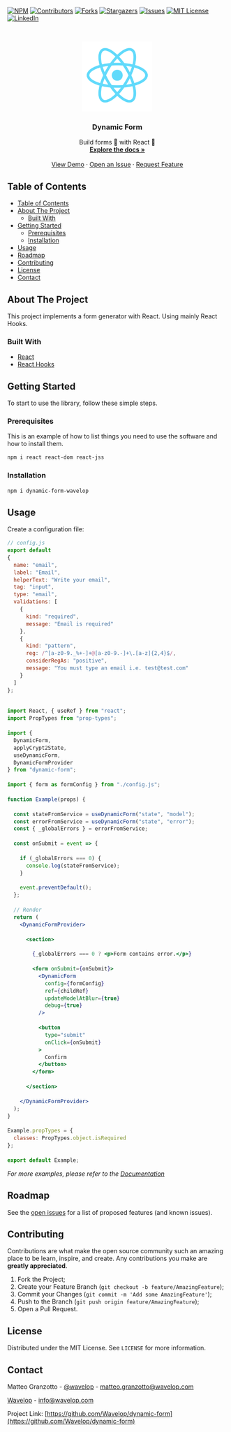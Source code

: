 <!-- PROJECT SHIELDS -->
<!--
*** I'm using markdown "reference style" links for readability.
*** Reference links are enclosed in brackets [ ] instead of parentheses ( ).
*** See the bottom of this document for the declaration of the reference variables
*** for contributors-url, forks-url, etc. This is an optional, concise syntax you may use.
*** https://www.markdownguide.org/basic-syntax/#reference-style-links
-->
[![NPM][node-package-shield]][node-package-url]
[![Contributors][contributors-shield]][contributors-url]
[![Forks][forks-shield]][forks-url]
[![Stargazers][stars-shield]][stars-url]
[![Issues][issues-shield]][issues-url]
[![MIT License][license-shield]][license-url]
[![LinkedIn][linkedin-shield]][linkedin-url]

<!-- PROJECT LOGO -->
<br />
<p align="center">
  <a href="https://github.com/Wavelop/dynamic-form">
    <img src="images/logo.png" alt="Logo" width="160" height="160">
  </a>

  <h3 align="center">Dynamic Form</h3>

  <p align="center">
    Build forms 📄 with React 🚀
    <br />
    <a href="https://dynamic-form-wavelop.firebaseapp.com/"><strong>Explore the docs »</strong></a>
    <br />
    <br />
    <a href="https://dynamic-form-wavelop-example.firebaseapp.com/">View Demo</a>
    ·
    <a href="https://github.com/Wavelop/dynamic-form/issues">Open an Issue</a>
    ·
    <a href="https://github.com/Wavelop/dynamic-form/issues">Request Feature</a>
  </p>
</p>



<!-- TABLE OF CONTENTS -->
## Table of Contents

- [Table of Contents](#table-of-contents)
- [About The Project](#about-the-project)
  - [Built With](#built-with)
- [Getting Started](#getting-started)
  - [Prerequisites](#prerequisites)
  - [Installation](#installation)
- [Usage](#usage)
- [Roadmap](#roadmap)
- [Contributing](#contributing)
- [License](#license)
- [Contact](#contact)


<!-- ABOUT THE PROJECT -->
## About The Project

This project implements a form generator with React. Using mainly React Hooks. 

### Built With

* [React](https://reactjs.org/)
* [React Hooks](https://reactjs.org/docs/hooks-intro.html)


<!-- GETTING STARTED -->
## Getting Started

To start to use the library, follow these simple steps. 

### Prerequisites

This is an example of how to list things you need to use the software and how to install them.

```bash
npm i react react-dom react-jss
```

### Installation
 
```bash
npm i dynamic-form-wavelop
```


<!-- USAGE EXAMPLES -->
## Usage

Create a configuration file: 

```js
// config.js
export default     
{
  name: "email",
  label: "Email",
  helperText: "Write your email",
  tag: "input",
  type: "email",
  validations: [
    {
      kind: "required",
      message: "Email is required"
    },
    {
      kind: "pattern",
      reg: /^[a-z0-9._%+-]+@[a-z0-9.-]+\.[a-z]{2,4}$/,
      considerRegAs: "positive",
      message: "You must type an email i.e. test@test.com"
    }
  ]
};
```

```jsx

import React, { useRef } from "react";
import PropTypes from "prop-types";

import {
  DynamicForm,
  applyCrypt2State,
  useDynamicForm,
  DynamicFormProvider
} from "dynamic-form";

import { form as formConfig } from "./config.js";

function Example(props) {

  const stateFromService = useDynamicForm("state", "model");
  const errorFromService = useDynamicForm("state", "error");
  const { _globalErrors } = errorFromService;

  const onSubmit = event => {

    if (_globalErrors === 0) {
      console.log(stateFromService);
    }

    event.preventDefault();
  };

  // Render
  return (
    <DynamicFormProvider>

      <section>

        {_globalErrors === 0 ? <p>Form contains error.</p>}

        <form onSubmit={onSubmit}>
          <DynamicForm
            config={formConfig}
            ref={childRef}
            updateModelAtBlur={true}
            debug={true}
          />

          <button
            type="submit"
            onClick={onSubmit}
          >
            Confirm
          </button>
        </form>

      </section>

    </DynamicFormProvider>
  );
}

Example.propTypes = {
  classes: PropTypes.object.isRequired
};

export default Example;
```

_For more examples, please refer to the [Documentation](https://dynamic-form-wavelop.firebaseapp.com/)_

<!-- ROADMAP -->
## Roadmap

See the [open issues](https://github.com/Wavelop/dynamic-form/issues) for a list of proposed features (and known issues).

<!-- CONTRIBUTING -->
## Contributing

Contributions are what make the open source community such an amazing place to be learn, inspire, and create. Any contributions you make are **greatly appreciated**.

1. Fork the Project;
1. Create your Feature Branch (`git checkout -b feature/AmazingFeature`);
1. Commit your Changes (`git commit -m 'Add some AmazingFeature'`);
1. Push to the Branch (`git push origin feature/AmazingFeature`);
1. Open a Pull Request.

<!-- LICENSE -->
## License

Distributed under the MIT License. See `LICENSE` for more information.

<!-- CONTACT -->
## Contact

Matteo Granzotto - [@wavelop](https://twitter.com/blundert) - [matteo.granzotto@wavelop.com](mailto:matteo.granzotto@wavelop.com)

[Wavelop](wavelop.com) - [info@wavelop.com](mailto:info@wavelop.com)

Project Link: [https://github.com/Wavelop/dynamic-form](https://github.com/Wavelop/dynamic-form)

<!-- MARKDOWN LINKS & IMAGES -->
<!-- https://www.markdownguide.org/basic-syntax/#reference-style-links -->
[node-package-shield]: https://img.shields.io/npm/v/dynamic-form-wavelop.svg
[node-package-url]: https://www.npmjs.com/package/dynamic-form-wavelop
[contributors-shield]: https://img.shields.io/github/contributors/Wavelop/dynamic-form.svg?style=flat-square
[contributors-url]: https://github.com/Wavelop/dynamic-form/graphs/contributors
[forks-shield]: https://img.shields.io/github/forks/Wavelop/dynamic-form.svg?style=flat-square
[forks-url]: https://github.com/Wavelop/dynamic-form/network/members
[stars-shield]: https://img.shields.io/github/stars/Wavelop/dynamic-form.svg?style=flat-square
[stars-url]: https://github.com/Wavelop/dynamic-form/stargazers
[issues-shield]: https://img.shields.io/github/issues/Wavelop/dynamic-form.svg?style=flat-square
[issues-url]: https://github.com/Wavelop/dynamic-form/issues
[license-shield]: https://img.shields.io/github/license/Wavelop/dynamic-form.svg?style=flat-square
[license-url]: https://github.com/Wavelop/dynamic-form/blob/master/LICENSE
[linkedin-shield]: https://img.shields.io/badge/-LinkedIn-black.svg?style=flat-square&logo=linkedin&colorB=555
[linkedin-url]: https://www.linkedin.com/company/wavelop